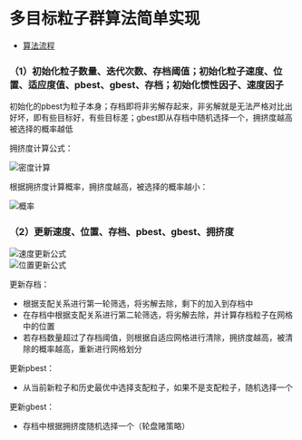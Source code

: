 # 多目标粒子群算法简单实现

 * [算法流程](#算法流程) 
 
 ### （1）初始化粒子数量、迭代次数、存档阈值；初始化粒子速度、位置、适应度值、pbest、gbest、存档；初始化惯性因子、速度因子 

   初始化的pbest为粒子本身；存档即将非劣解存起来，非劣解就是无法严格对比出好坏，即有些目标好，有些目标差；gbest即从存档中随机选择一个，拥挤度越高被选择的概率越低<br>
   
   拥挤度计算公式：<br>
   
   ![密度计算](https://i.imgur.com/CebAhWp.png)
   
   根据拥挤度计算概率，拥挤度越高，被选择的概率越小：<br>
   
   ![概率](https://i.imgur.com/GhYXLo9.png)
 
 ### （2）更新速度、位置、存档、pbest、gbest、拥挤度
    
   ![速度更新公式](https://i.imgur.com/QzAj0kj.png)<br>
   ![位置更新公式](https://i.imgur.com/BU5iFFR.png)<br>
    
   更新存档：
- 根据支配关系进行第一轮筛选，将劣解去除，剩下的加入到存档中
- 在存档中根据支配关系进行第二轮筛选，将劣解去除，并计算存档粒子在网格中的位置
- 若存档数量超过了存档阈值，则根据自适应网格进行清除，拥挤度越高，被清除的概率越高，重新进行网格划分

 更新pbest：<br>
- 从当前新粒子和历史最优中选择支配粒子，如果不是支配粒子，随机选择一个

 更新gbest：<br>
- 存档中根据拥挤度随机选择一个（轮盘赌策略）
